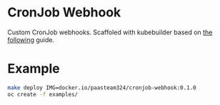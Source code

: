 # CronJob Webhook

Custom CronJob webhooks. Scaffoled with kubebuilder based on [the following](https://book.kubebuilder.io/reference/webhook-for-core-types.html) guide.

# Example

```bash
make deploy IMG=docker.io/paasteam324/cronjob-webhook:0.1.0
oc create -f examples/
```